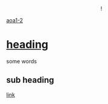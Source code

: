 
<p align="center">!

  [aoa1-2](https://user-images.githubusercontent.com/110150470/181589071-aaaec253-85cd-4520-b17e-f460f4313a9e.jpg)

 # [heading](www.google.com)

  some words

  ## sub heading

  [link](www.google.com)

</p>

